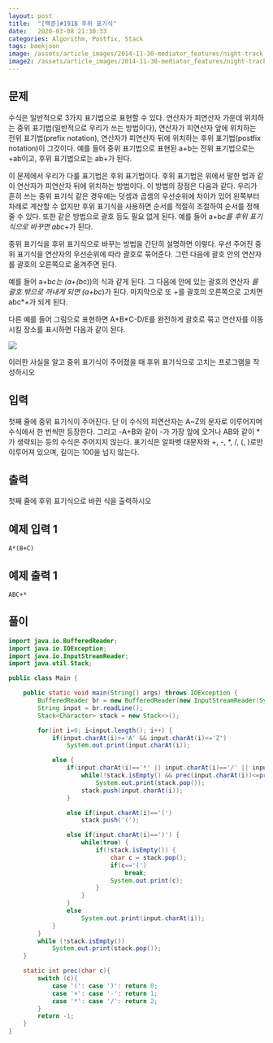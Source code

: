 ```yaml
---
layout: post
title:  "[백준]#1918 후위 표기식"
date:   2020-03-08 21:30:33
categories: Algorithm, Postfix, Stack
tags: baekjoon
image: /assets/article_images/2014-11-30-mediator_features/night-track.JPG
image2: /assets/article_images/2014-11-30-mediator_features/night-track-mobile.JPG
---
```


문제
--------------------

수식은 일반적으로 3가지 표기법으로 표현할 수 있다. 연산자가 피연산자 가운데 위치하는 중위 표기법(일반적으로 우리가 쓰는 방법이다), 연산자가 피연산자 앞에 위치하는 전위 표기법(prefix notation), 연산자가 피연산자 뒤에 위치하는 후위 표기법(postfix notation)이 그것이다. 예를 들어 중위 표기법으로 표현된 a+b는 전위 표기법으로는 +ab이고, 후위 표기법으로는 ab+가 된다.

이 문제에서 우리가 다룰 표기법은 후위 표기법이다. 후위 표기법은 위에서 말한 법과 같이 연산자가 피연산자 뒤에 위치하는 방법이다. 이 방법의 장점은 다음과 같다. 우리가 흔히 쓰는 중위 표기식 같은 경우에는 덧셈과 곱셈의 우선순위에 차이가 있어 왼쪽부터 차례로 계산할 수 없지만 후위 표기식을 사용하면 순서를 적절히 조절하여 순서를 정해줄 수 있다. 또한 같은 방법으로 괄호 등도 필요 없게 된다. 예를 들어 a+b*c를 후위 표기식으로 바꾸면 abc*+가 된다.

중위 표기식을 후위 표기식으로 바꾸는 방법을 간단히 설명하면 이렇다. 우선 주어진 중위 표기식을 연산자의 우선순위에 따라 괄호로 묶어준다. 그런 다음에 괄호 안의 연산자를 괄호의 오른쪽으로 옮겨주면 된다.

예를 들어 a+b*c는 (a+(b*c))의 식과 같게 된다. 그 다음에 안에 있는 괄호의 연산자 *를 괄호 밖으로 꺼내게 되면 (a+bc*)가 된다. 마지막으로 또 +를 괄호의 오른쪽으로 고치면 abc*+가 되게 된다.

다른 예를 들어 그림으로 표현하면 A+B*C-D/E를 완전하게 괄호로 묶고 연산자를 이동시킬 장소를 표시하면 다음과 같이 된다.

![](https://www.acmicpc.net/JudgeOnline/upload/201007/4.png)

이러한 사실을 알고 중위 표기식이 주어졌을 때 후위 표기식으로 고치는 프로그램을 작성하시오

입력
---------------------------

첫째 줄에 중위 표기식이 주어진다. 단 이 수식의 피연산자는 A~Z의 문자로 이루어지며 수식에서 한 번씩만 등장한다. 그리고 -A+B와 같이 -가 가장 앞에 오거나 AB와 같이 *가 생략되는 등의 수식은 주어지지 않는다. 표기식은 알파벳 대문자와 +, -, *, /, (, )로만 이루어져 있으며, 길이는 100을 넘지 않는다. 

출력
----------------

첫째 줄에 후위 표기식으로 바뀐 식을 출력하시오

예제 입력 1 
----------------------

```
A*(B+C)
```

예제 출력 1 
------------------------

```
ABC+*
```

풀이
--------------------------

```java
import java.io.BufferedReader;
import java.io.IOException;
import java.io.InputStreamReader;
import java.util.Stack;

public class Main {

    public static void main(String[] args) throws IOException {
        BufferedReader br = new BufferedReader(new InputStreamReader(System.in));
        String input = br.readLine();
        Stack<Character> stack = new Stack<>();

        for(int i=0; i<input.length(); i++) {
            if(input.charAt(i)>='A' && input.charAt(i)<='Z')
                System.out.print(input.charAt(i));

            else {
                if(input.charAt(i)=='*' || input.charAt(i)=='/' || input.charAt(i)=='+' || input.charAt(i)=='-') {
                    while(!stack.isEmpty() && prec(input.charAt(i))<=prec(stack.peek()))
                        System.out.print(stack.pop());
                    stack.push(input.charAt(i));
                }

                else if(input.charAt(i)=='(')
                    stack.push('(');

                else if(input.charAt(i)==')') {
                    while(true) {
                        if(!stack.isEmpty()) {
                            char c = stack.pop();
                            if(c=='(')
                                break;
                            System.out.print(c);
                        }
                    }
                }
                else
                    System.out.print(input.charAt(i));
            }
        }
        while (!stack.isEmpty())
            System.out.print(stack.pop());
    }

    static int prec(char c){
        switch (c){
            case '(': case ')':	return 0;
            case '+': case '-':	return 1;
            case '*': case '/':	return 2;
        }
        return -1;
    }
}
```
